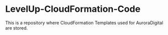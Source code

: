 # LevelUp-CloudFormation-Code

This is a repository where CloudFormation Templates used for AuroraDigital are stored.
